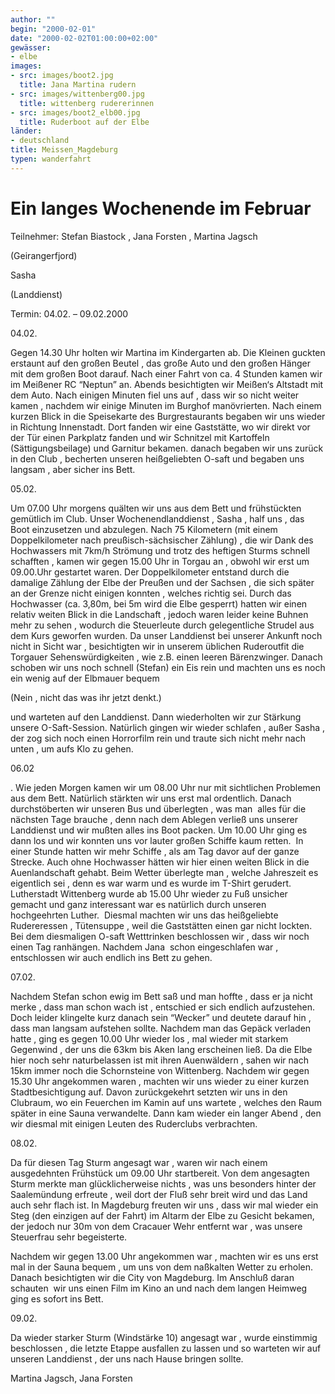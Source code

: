 ```yaml
---
author: ""
begin: "2000-02-01"
date: "2000-02-02T01:00:00+02:00"
gewässer:
- elbe
images:
- src: images/boot2.jpg
  title: Jana Martina rudern
- src: images/wittenberg00.jpg
  title: wittenberg rudererinnen
- src: images/boot2_elb00.jpg
  title: Ruderboot auf der Elbe
länder: 
- deutschland
title: Meissen_Magdeburg
typen: wanderfahrt
---
```




# Ein langes Wochenende im Februar


Teilnehmer: Stefan Biastock , Jana Forsten , Martina Jagsch

(Geirangerfjord)

Sasha

(Landdienst)

Termin: 04.02. – 09.02.2000

04.02.

Gegen 14.30 Uhr holten wir Martina im Kindergarten ab. Die Kleinen guckten erstaunt auf den großen Beutel , das große Auto und den großen Hänger mit dem großen Boot darauf. Nach einer Fahrt von ca. 4 Stunden kamen wir im Meißener RC “Neptun” an. Abends besichtigten wir Meißen‘s Altstadt mit dem Auto. Nach einigen Minuten fiel uns auf , dass wir so nicht weiter kamen , nachdem wir einige Minuten im Burghof manövrierten. Nach einem kurzen Blick in die Speisekarte des Burgrestaurants begaben wir uns wieder in Richtung Innenstadt. Dort fanden wir eine Gaststätte, wo wir direkt vor der Tür einen Parkplatz fanden und wir Schnitzel mit Kartoffeln (Sättigungsbeilage) und Garnitur bekamen. danach begaben wir uns zurück in den Club , becherten unseren heißgeliebten O-saft und begaben uns langsam , aber sicher ins Bett.

05.02.

Um 07.00 Uhr morgens quälten wir uns aus dem Bett und frühstückten gemütlich im Club. Unser Wochenendlanddienst , Sasha , half uns , das Boot einzusetzen und abzulegen. Nach 75 Kilometern (mit einem Doppelkilometer nach preußisch-sächsischer Zählung) , die wir Dank des Hochwassers mit 7km/h Strömung und trotz des heftigen Sturms schnell schafften , kamen wir gegen 15.00 Uhr in Torgau an , obwohl wir erst um 09.00.Uhr gestartet waren. Der Doppelkilometer entstand durch die damalige Zählung der Elbe der Preußen und der Sachsen , die sich später an der Grenze nicht einigen konnten , welches richtig sei. Durch das Hochwasser (ca. 3,80m, bei 5m wird die Elbe gesperrt) hatten wir einen relativ weiten Blick in die Landschaft , jedoch waren leider keine Buhnen mehr zu sehen , wodurch die Steuerleute durch gelegentliche Strudel aus dem Kurs geworfen wurden. Da unser Landdienst bei unserer Ankunft noch nicht in Sicht war , besichtigten wir in unserem üblichen Ruderoutfit die Torgauer Sehenswürdigkeiten , wie z.B. einen leeren Bärenzwinger. Danach schoben wir uns noch schnell (Stefan) ein Eis rein und machten uns es noch ein wenig auf der Elbmauer bequem

(Nein , nicht das was ihr jetzt denkt.)

und warteten auf den Landdienst. Dann wiederholten wir zur Stärkung unsere O-Saft-Session. Natürlich gingen wir wieder schlafen , außer Sasha , der zog sich noch einen Horrorfilm rein und traute sich nicht mehr nach unten , um aufs Klo zu gehen.

06.02

. Wie jeden Morgen kamen wir um 08.00 Uhr nur mit sichtlichen Problemen aus dem Bett. Natürlich stärkten wir uns erst mal ordentlich. Danach durchstöberten wir unseren Bus und überlegten , was man  alles für die nächsten Tage brauche , denn nach dem Ablegen verließ uns unserer Landdienst und wir mußten alles ins Boot packen. Um 10.00 Uhr ging es dann los und wir konnten uns vor lauter großen Schiffe kaum retten.  In einer Stunde hatten wir mehr Schiffe , als am Tag davor auf der ganze Strecke. Auch ohne Hochwasser hätten wir hier einen weiten Blick in die Auenlandschaft gehabt. Beim Wetter überlegte man , welche Jahreszeit es  eigentlich sei , denn es war warm und es wurde im T-Shirt gerudert. Lutherstadt Wittenberg wurde ab 15.00 Uhr wieder zu Fuß unsicher gemacht und ganz interessant war es natürlich durch unseren hochgeehrten Luther.  Diesmal machten wir uns das heißgeliebte Rudereressen , Tütensuppe , weil die Gaststätten einen gar nicht lockten. Bei dem diesmaligen O-saft Wetttrinken beschlossen wir , dass wir noch einen Tag ranhängen. Nachdem Jana  schon eingeschlafen war , entschlossen wir auch endlich ins Bett zu gehen.

07.02.

Nachdem Stefan schon ewig im Bett saß und man hoffte , dass er ja nicht merke , dass man schon wach ist , entschied er sich endlich aufzustehen. Doch leider klingelte kurz danach sein “Wecker” und deutete darauf hin , dass man langsam aufstehen sollte. Nachdem man das Gepäck verladen hatte , ging es gegen 10.00 Uhr wieder los , mal wieder mit starkem Gegenwind , der uns die 63km bis Aken lang erscheinen ließ. Da die Elbe hier noch sehr naturbelassen ist mit ihren Auenwäldern , sahen wir nach 15km immer noch die Schornsteine von Wittenberg. Nachdem wir gegen 15.30 Uhr angekommen waren , machten wir uns wieder zu einer kurzen Stadtbesichtigung auf. Davon zurückgekehrt setzten wir uns in den Clubraum, wo ein Feuerchen im Kamin auf uns wartete , welches den Raum später in eine Sauna verwandelte. Dann kam wieder ein langer Abend , den wir diesmal mit einigen Leuten des Ruderclubs verbrachten.

08.02.

Da für diesen Tag Sturm angesagt war , waren wir nach einem ausgedehnten Frühstück um 09.00 Uhr startbereit. Von dem angesagten Sturm merkte man glücklicherweise nichts , was uns besonders hinter der Saalemündung erfreute , weil dort der Fluß sehr breit wird und das Land auch sehr flach ist. In Magdeburg freuten wir uns , dass wir mal wieder ein Steg (den einzigen auf der Fahrt) im Altarm der Elbe zu Gesicht bekamen, der jedoch nur 30m von dem Cracauer Wehr entfernt war , was unsere Steuerfrau sehr begeisterte.

Nachdem wir gegen 13.00 Uhr angekommen war , machten wir es uns erst mal in der Sauna bequem , um uns von dem naßkalten Wetter zu erholen. Danach besichtigten wir die City von Magdeburg. Im Anschluß daran schauten  wir uns einen Film im Kino an und nach dem langen Heimweg ging es sofort ins Bett.

09.02.

Da wieder starker Sturm (Windstärke 10) angesagt war , wurde einstimmig beschlossen , die letzte Etappe ausfallen zu lassen und so warteten wir auf unseren Landdienst , der uns nach Hause bringen sollte.

Martina Jagsch, Jana Forsten

